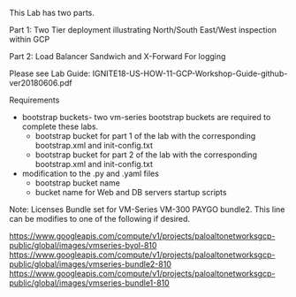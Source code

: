 This Lab has two parts.

Part 1: Two Tier deployment illustrating North/South East/West inspection within GCP

Part 2: Load Balancer Sandwich and X-Forward For logging

Please see Lab Guide:   IGNITE18-US-HOW-11-GCP-Workshop-Guide-github-ver20180606.pdf

Requirements
  - bootstrap buckets- two vm-series bootstrap buckets are required to complete these labs.  
     - bootstrap bucket for part 1 of the lab with the corresponding bootstrap.xml and init-config.txt
     - bootstrap bucket for part 2 of the lab with the corresponding bootstrap.xml and init-config.txt
  - modification to the .py and .yaml files 
     - bootstrap bucket name
     - bucket name for Web and DB servers startup scripts
     
Note: Licenses Bundle set for VM-Series VM-300 PAYGO bundle2.  This line can be modifies to one of the following if desired.

 https://www.googleapis.com/compute/v1/projects/paloaltonetworksgcp-public/global/images/vmseries-byol-810
 https://www.googleapis.com/compute/v1/projects/paloaltonetworksgcp-public/global/images/vmseries-bundle2-810
 https://www.googleapis.com/compute/v1/projects/paloaltonetworksgcp-public/global/images/vmseries-bundle1-810
 
